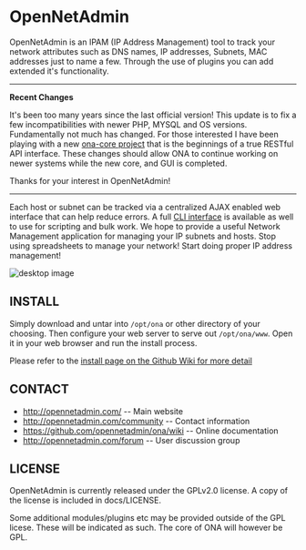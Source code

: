 OpenNetAdmin
============

OpenNetAdmin is an IPAM (IP Address Management) tool to track your
network attributes such as DNS names, IP addresses, Subnets, MAC addresses
just to name a few.  Through the use of plugins you can add extended it's
functionality.

---
**Recent Changes**

It's been too many years since the last official version! This update is to fix a few incompatibilities with newer PHP, MYSQL and OS versions. Fundamentally not much has changed.  For those interested I have been playing with a new [ona-core project](https://github.com/opennetadmin/ona-core) that is the beginnings of a true RESTful API interface. These changes should allow ONA to continue working on newer systems while the new core, and GUI is completed.

Thanks for your interest in OpenNetAdmin!

---

Each host or subnet can be tracked via a centralized AJAX enabled web interface
that can help reduce errors. A full [CLI interface](https://github.com/opennetadmin/dcm) is available 
as well to use for scripting and bulk work. We hope to provide a useful 
Network Management application for managing your IP subnets and hosts. 
Stop using spreadsheets to manage your network! Start doing proper IP 
address management!

![desktop image](https://github.com/opennetadmin/ona/wiki/images/desktop.png)

INSTALL
-------

Simply download and untar into `/opt/ona` or other directory of your choosing.  Then configure
your web server to serve out `/opt/ona/www`.  Open it in your web browser and run the install process.

Please refer to the [install page on the Github Wiki for more detail](https://github.com/opennetadmin/ona/wiki/Install)


CONTACT
-------
  * http://opennetadmin.com/		-- Main website
  * http://opennetadmin.com/community	-- Contact information
  * https://github.com/opennetadmin/ona/wiki -- Online documentation
  * http://opennetadmin.com/forum	-- User discussion group

LICENSE
-------
OpenNetAdmin is currently released under the GPLv2.0 license. A copy of the
license is included in docs/LICENSE.

Some additional modules/plugins etc may be provided outside of the GPL
licese. These will be indicated as such. The core of ONA will however be GPL.
